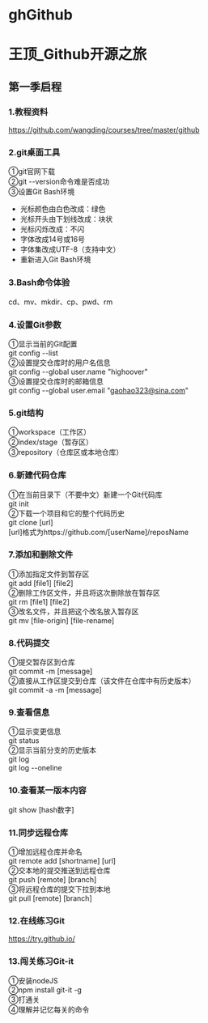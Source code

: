 # ghGithub

# 王顶_Github开源之旅

## 第一季启程

### 1.教程资料
https://github.com/wangding/courses/tree/master/github

### 2.git桌面工具
①git官网下载  
②git --version命令难是否成功  
③设置Git Bash环境  
- 光标颜色由白色改成：绿色
- 光标开头由下划线改成：块状
- 光标闪烁改成：不闪
- 字体改成14号或16号
- 字体集改成UTF-8（支持中文）
- 重新进入Git Bash环境

### 3.Bash命令体验
cd、mv、mkdir、cp、pwd、rm

### 4.设置Git参数
①显示当前的Git配置  
git config --list  
②设置提交仓库时的用户名信息  
git config --global user.name "highoover"  
③设置提交仓库时的邮箱信息  
git config --global user.email "gaohao323@sina.com"

### 5.git结构
①workspace（工作区）  
②index/stage（暂存区）  
③repository（仓库区或本地仓库）

### 6.新建代码仓库
①在当前目录下（不要中文）新建一个Git代码库  
git init  
②下载一个项目和它的整个代码历史  
git clone [url]  
[url]格式为https://github.com/[userName]/reposName

### 7.添加和删除文件
①添加指定文件到暂存区  
git add [file1] [file2]  
②删除工作区文件，并且将这次删除放在暂存区  
git rm [file1] [file2]  
③改名文件，并且把这个改名放入暂存区  
git mv [file-origin] [file-rename]

### 8.代码提交
①提交暂存区到仓库  
git commit -m [message]  
②直接从工作区提交到仓库（该文件在仓库中有历史版本）  
git commit -a -m [message]

### 9.查看信息
①显示变更信息  
git status  
②显示当前分支的历史版本  
git log  
git log --oneline

### 10.查看某一版本内容
git show [hash数字]

### 11.同步远程仓库
①增加远程仓库并命名  
git remote add [shortname] [url]  
②交本地的提交推送到远程仓库  
git push [remote] [branch]  
③将远程仓库的提交下拉到本地  
git pull [remote] [branch]

### 12.在线练习Git
https://try.github.io/

### 13.闯关练习Git-it
①安装nodeJS  
②npm install git-it -g  
③打通关  
④理解并记忆每关的命令
